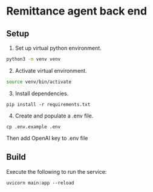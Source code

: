 # Remittance agent back end

## Setup

1. Set up virtual python environment.

```sh
python3 -m venv venv
```

2. Activate virtual environment.

```sh
source venv/bin/activate
```

3. Install dependencies.

```
pip install -r requirements.txt
```

4. Create and populate a .env file.

```
cp .env.example .env
```

Then add OpenAI key to .env file

## Build

Execute the following to run the service:

```
uvicorn main:app --reload
```
